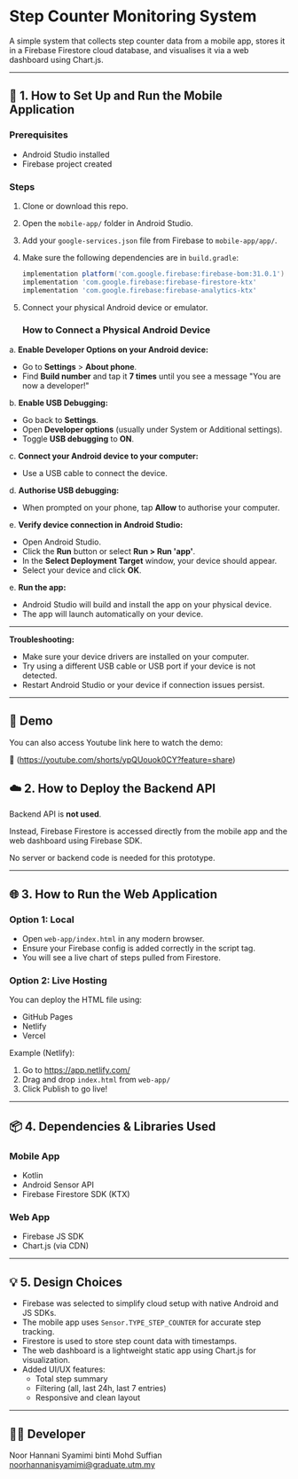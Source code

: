 # Step Counter Monitoring System

A simple system that collects step counter data from a mobile app, stores it in a Firebase Firestore cloud database, and visualises it via a web dashboard using Chart.js.

---

## 📱 1. How to Set Up and Run the Mobile Application

### Prerequisites
- Android Studio installed
- Firebase project created

### Steps
1. Clone or download this repo.
2. Open the `mobile-app/` folder in Android Studio.
3. Add your `google-services.json` file from Firebase to `mobile-app/app/`.
4. Make sure the following dependencies are in `build.gradle`:

    ```gradle
    implementation platform('com.google.firebase:firebase-bom:31.0.1')
    implementation 'com.google.firebase:firebase-firestore-ktx'
    implementation 'com.google.firebase:firebase-analytics-ktx'
    ```

5. Connect your physical Android device or emulator.
   ### How to Connect a Physical Android Device

a. **Enable Developer Options on your Android device:**
   - Go to **Settings** > **About phone**.
   - Find **Build number** and tap it **7 times** until you see a message "You are now a developer!"

b. **Enable USB Debugging:**
   - Go back to **Settings**.
   - Open **Developer options** (usually under System or Additional settings).
   - Toggle **USB debugging** to **ON**.

c. **Connect your Android device to your computer:**
   - Use a USB cable to connect the device.

d. **Authorise USB debugging:**
   - When prompted on your phone, tap **Allow** to authorise your computer.

e. **Verify device connection in Android Studio:**
   - Open Android Studio.
   - Click the **Run** button or select **Run > Run 'app'**.
   - In the **Select Deployment Target** window, your device should appear.
   - Select your device and click **OK**.

e. **Run the app:**
   - Android Studio will build and install the app on your physical device.
   - The app will launch automatically on your device.

---

**Troubleshooting:**

- Make sure your device drivers are installed on your computer.
- Try using a different USB cable or USB port if your device is not detected.
- Restart Android Studio or your device if connection issues persist.

---

## 🔗 Demo 

You can also access Youtube link here to watch the demo:

📂 (https://youtube.com/shorts/ypQUouok0CY?feature=share)

## ☁️ 2. How to Deploy the Backend API

Backend API is **not used**.

Instead, Firebase Firestore is accessed directly from the mobile app and the web dashboard using Firebase SDK.

No server or backend code is needed for this prototype.

---

## 🌐 3. How to Run the Web Application

### Option 1: Local
- Open `web-app/index.html` in any modern browser.
- Ensure your Firebase config is added correctly in the script tag.
- You will see a live chart of steps pulled from Firestore.

### Option 2: Live Hosting
You can deploy the HTML file using:
- GitHub Pages
- Netlify
- Vercel

Example (Netlify):
1. Go to https://app.netlify.com/
2. Drag and drop `index.html` from `web-app/`
3. Click Publish to go live!

---

## 📦 4. Dependencies & Libraries Used

### Mobile App
- Kotlin
- Android Sensor API
- Firebase Firestore SDK (KTX)

### Web App
- Firebase JS SDK
- Chart.js (via CDN)

---

## 💡 5. Design Choices

- Firebase was selected to simplify cloud setup with native Android and JS SDKs.
- The mobile app uses `Sensor.TYPE_STEP_COUNTER` for accurate step tracking.
- Firestore is used to store step count data with timestamps.
- The web dashboard is a lightweight static app using Chart.js for visualization.
- Added UI/UX features:
  - Total step summary
  - Filtering (all, last 24h, last 7 entries)
  - Responsive and clean layout

---

## 👨‍💻 Developer

Noor Hannani Syamimi binti Mohd Suffian
noorhannanisyamimi@graduate.utm.my
